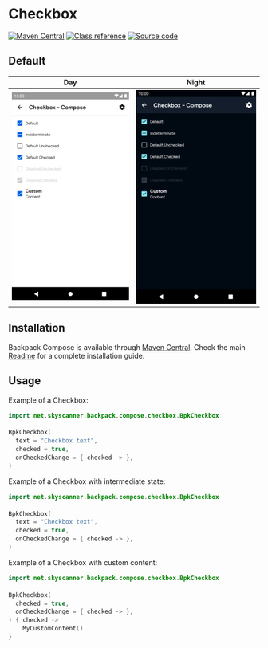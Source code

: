# Checkbox

[![Maven Central](https://img.shields.io/maven-central/v/net.skyscanner.backpack/backpack-compose)](https://search.maven.org/artifact/net.skyscanner.backpack/backpack-compose)
[![Class reference](https://img.shields.io/badge/Class%20reference-Android-blue)](https://backpack.github.io/android/backpack-compose/net.skyscanner.backpack.compose.checkbox)
[![Source code](https://img.shields.io/badge/Source%20code-GitHub-lightgrey)](https://github.com/Skyscanner/backpack-android/tree/main/backpack-compose/src/main/kotlin/net/skyscanner/backpack/compose/checkbox)

## Default

| Day | Night |
| --- | --- |
| ![Checkbox component](https://raw.githubusercontent.com/Skyscanner/backpack-android/main/docs/compose/Checkbox/screenshots/default.png) |![Checkbox component - dark mode](https://raw.githubusercontent.com/Skyscanner/backpack-android/main/docs/compose/Checkbox/screenshots/default_dm.png) |

## Installation

Backpack Compose is available through [Maven Central](https://search.maven.org/artifact/net.skyscanner.backpack/backpack-compose). Check the main [Readme](https://github.com/skyscanner/backpack-android#installation) for a complete installation guide.

## Usage

Example of a Checkbox:

```Kotlin
import net.skyscanner.backpack.compose.checkbox.BpkCheckbox

BpkCheckbox(
  text = "Checkbox text",
  checked = true,
  onCheckedChange = { checked -> },
)
```

Example of a Checkbox with intermediate state:

```Kotlin
import net.skyscanner.backpack.compose.checkbox.BpkCheckbox

BpkCheckbox(
  text = "Checkbox text",
  checked = true,
  onCheckedChange = { checked -> },
)
```

Example of a Checkbox with custom content:

```Kotlin
import net.skyscanner.backpack.compose.checkbox.BpkCheckbox

BpkCheckbox(
  checked = true,
  onCheckedChange = { checked -> },
) { checked ->
    MyCustomContent()
}
```
